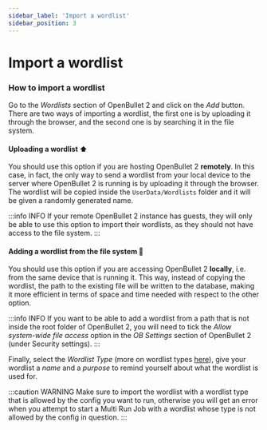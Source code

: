 ```yaml
---
sidebar_label: 'Import a wordlist'
sidebar_position: 3
---
```


# Import a wordlist

### How to import a wordlist
Go to the *Wordlists* section of OpenBullet 2 and click on the *Add* button. There are two ways of importing a wordlist, the first one is by uploading it through the browser, and the second one is by searching it in the file system.

#### Uploading a wordlist ⬆️
You should use this option if you are hosting OpenBullet 2 **remotely**. In this case, in fact, the only way to send a wordlist from your local device to the server where OpenBullet 2 is running is by uploading it through the browser. The wordlist will be copied inside the `UserData/Wordlists` folder and it will be given a randomly generated name.

:::info INFO
If your remote OpenBullet 2 instance has guests, they will only be able to use this option to import their wordlists, as they should not have access to the file system.
:::

#### Adding a wordlist from the file system 📁
You should use this option if you are accessing OpenBullet 2 **locally**, i.e. from the same device that is running it. This way, instead of copying the wordlist, the path to the existing file will be written to the database, making it more efficient in terms of space and time needed with respect to the other option.

:::info INFO
If you want to be able to add a wordlist from a path that is not inside the root folder of OpenBullet 2, you will need to tick the *Allow system-wide file access* option in the *OB Settings* section of OpenBullet 2 (under Security settings).
:::

Finally, select the *Wordlist Type* (more on wordlist types [here](./general-info.md)), give your wordlist a *name* and a *purpose* to remind yourself about what the wordlist is used for.

:::caution WARNING
Make sure to import the wordlist with a wordlist type that is allowed by the config you want to run, otherwise you will get an error when you attempt to start a Multi Run Job with a wordlist whose type is not allowed by the config in question.
:::